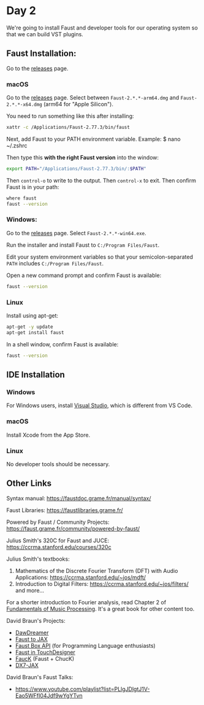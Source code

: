 # Day 2

We're going to install Faust and developer tools for our operating system so that we can build VST plugins.

## Faust Installation:

Go to the [releases](https://github.com/grame-cncm/faust/releases/) page.

### macOS

Go to the [releases](https://github.com/grame-cncm/faust/releases/) page. Select between `Faust-2.*.*-arm64.dmg` and `Faust-2.*.*-x64.dmg` (arm64 for "Apple Silicon").

You need to run something like this after installing:
```bash
xattr -c /Applications/Faust-2.77.3/bin/faust
```

Next, add Faust to your PATH environment variable.
Example:
$ nano ~/.zshrc

Then type this **with the right Faust version** into the window:
```bash
export PATH="/Applications/Faust-2.77.3/bin/:$PATH"
```

Then `control-o` to write to the output.
Then `control-x` to exit.
Then confirm Faust is in your path:
```bash
where faust
faust --version
```

### Windows:

Go to the [releases](https://github.com/grame-cncm/faust/releases/) page. Select `Faust-2.*.*-win64.exe`.

Run the installer and install Faust to `C:/Program Files/Faust`.

Edit your system environment variables so that your semicolon-separated `PATH` includes `C:/Program Files/Faust`.

Open a new command prompt and confirm Faust is available:

```bash
faust --version
```

### Linux

Install using apt-get:

```bash
apt-get -y update
apt-get install faust
```

In a shell window, confirm Faust is available:

```bash
faust --version
```

## IDE Installation

### Windows

For Windows users, install [Visual Studio](https://visualstudio.microsoft.com/vs/community/), which is different from VS Code.

### macOS

Install Xcode from the App Store.

### Linux

No developer tools should be necessary.

## Other Links

Syntax manual:
https://faustdoc.grame.fr/manual/syntax/

Faust Libraries:
https://faustlibraries.grame.fr/

Powered by Faust / Community Projects:
https://faust.grame.fr/community/powered-by-faust/

Julius Smith's 320C for Faust and JUCE:
https://ccrma.stanford.edu/courses/320c

Julius Smith's textbooks:
1. Mathematics of the Discrete Fourier Transform (DFT) with Audio Applications: https://ccrma.stanford.edu/~jos/mdft/
1. Introduction to Digital Filters: https://ccrma.stanford.edu/~jos/filters/
and more...

For a shorter introduction to Fourier analysis, read Chapter 2 of [Fundamentals of Music Processing](https://www.audiolabs-erlangen.de/fau/professor/mueller/bookFMP). It's a great book for other content too.

David Braun's Projects:
* [DawDreamer](https://github.com/DBraun/DawDreamer/)
* [Faust to JAX](https://github.com/DBraun/DawDreamer/blob/main/examples/Faust_to_JAX/Faust_to_JAX.ipynb)
* [Faust Box API](https://github.com/DBraun/DawDreamer/blob/main/examples/Box_API/Faust_Box_API.ipynb) (for Programming Language enthusiasts)
* [Faust in TouchDesigner](https://github.com/DBraun/TD-Faust)
* [FaucK](https://github.com/ccrma/fauck) (Faust + ChucK)
* [DX7-JAX](https://github.com/DBraun/DX7-JAX)

David Braun's Faust Talks:
* https://www.youtube.com/playlist?list=PLlgJDlgtJ1V-Eao5WFfI04Jdf9wYgYTvn

